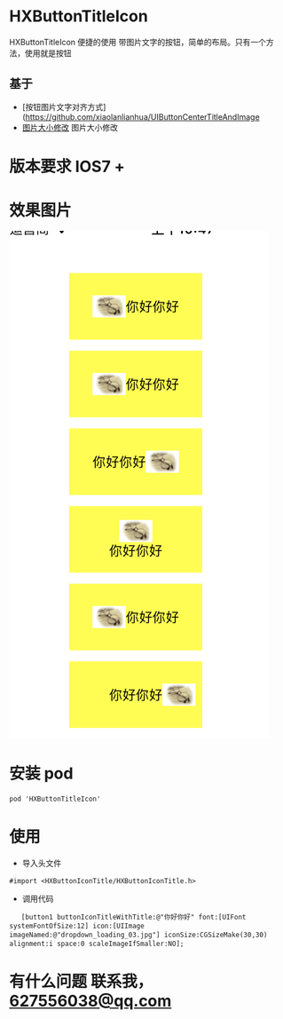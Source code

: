 # HXButtonTitleIcon
HXButtonTitleIcon 便捷的使用 带图片文字的按钮，简单的布局。只有一个方法，使用就是按钮
## 基于 
 * [按钮图片文字对齐方式](https://github.com/xiaolanlianhua/UIButtonCenterTitleAndImage 
 * [图片大小修改](https://github.com/AliSoftware/UIImage-Resize)  图片大小修改

# 版本要求 IOS7 +

# 效果图片
![效果图片](https://github.com/EarthMass/HXButtonTitleIcon/blob/master/HXButtonTitleIcon1.png)

# 安装 pod
```
pod 'HXButtonTitleIcon'
```

# 使用 

* 导入头文件 
```
#import <HXButtonIconTitle/HXButtonIconTitle.h>
```

* 调用代码
```
   [button1 buttonIconTitleWithTitle:@"你好你好" font:[UIFont systemFontOfSize:12] icon:[UIImage imageNamed:@"dropdown_loading_03.jpg"] iconSize:CGSizeMake(30,30) alignment:i space:0 scaleImageIfSmaller:NO];
```

# 有什么问题 联系我，627556038@qq.com
